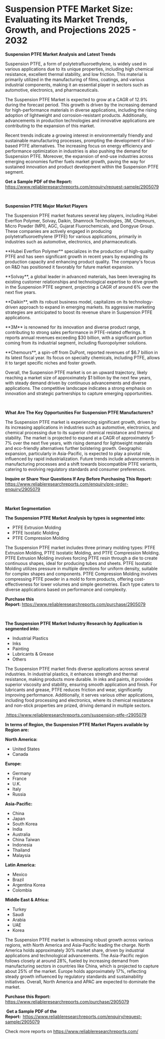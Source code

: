 <p><h1>Suspension PTFE Market Size: Evaluating its Market Trends, Growth, and Projections 2025 - 2032</h1></p><p><strong>Suspension PTFE Market Analysis and Latest Trends</strong></p>
<p><p>Suspension PTFE, a form of polytetrafluoroethylene, is widely used in various applications due to its unique properties, including high chemical resistance, excellent thermal stability, and low friction. This material is primarily utilized in the manufacturing of films, coatings, and various industrial components, making it an essential player in sectors such as automotive, electronics, and pharmaceuticals.</p><p>The Suspension PTFE Market is expected to grow at a CAGR of 12.9% during the forecast period. This growth is driven by the increasing demand for high-performance materials in diverse applications, including the rising adoption of lightweight and corrosion-resistant products. Additionally, advancements in production technologies and innovative applications are contributing to the expansion of this market.</p><p>Recent trends indicate a growing interest in environmentally friendly and sustainable manufacturing processes, prompting the development of bio-based PTFE alternatives. The increasing focus on energy efficiency and performance optimization in industries is also pushing the demand for Suspension PTFE. Moreover, the expansion of end-use industries across emerging economies further fuels market growth, paving the way for sustained innovation and product development within the Suspension PTFE segment.</p></p>
<p><strong>Get a Sample PDF of the Report:&nbsp;</strong> <a href="https://www.reliableresearchreports.com/enquiry/request-sample/2905079?utm_campaign=3316&utm_medium=2&utm_source=Github&utm_content=ia&utm_term=12032025&utm_id=suspension-ptfe">https://www.reliableresearchreports.com/enquiry/request-sample/2905079</a></p>
<p>&nbsp;</p>
<p><strong>Suspension PTFE Major Market Players</strong></p>
<p><p>The Suspension PTFE market features several key players, including Hubei Everflon Polymer, Solvay, Daikin, Shamrock Technologies, 3M, Chemours, Micro Powder (MPI), AGC, Gujarat Fluorochemicals, and Dongyue Group. These companies are actively engaged in producing polytetrafluoroethylene (PTFE) for various applications, primarily in industries such as automotive, electronics, and pharmaceuticals.</p><p>**Hubei Everflon Polymer** specializes in the production of high-quality PTFE and has seen significant growth in recent years by expanding its production capacity and enhancing product quality. The company's focus on R&D has positioned it favorably for future market expansion.</p><p>**Solvay**, a global leader in advanced materials, has been leveraging its existing customer relationships and technological expertise to drive growth in the Suspension PTFE segment, projecting a CAGR of around 6% over the next five years.</p><p>**Daikin**, with its robust business model, capitalizes on its technology-driven approach to expand in emerging markets. Its aggressive marketing strategies are anticipated to boost its revenue share in Suspension PTFE applications.</p><p>**3M** is renowned for its innovation and diverse product range, contributing to strong sales performance in PTFE-related offerings. It reports annual revenues exceeding $30 billion, with a significant portion coming from its industrial segment, including fluoropolymer solutions.</p><p>**Chemours**, a spin-off from DuPont, reported revenues of $6.7 billion in its latest fiscal year. Its focus on specialty chemicals, including PTFE, allows it to target specific niches and foster growth.</p><p>Overall, the Suspension PTFE market is on an upward trajectory, likely reaching a market size of approximately $1 billion by the next few years, with steady demand driven by continuous advancements and diverse applications. The competitive landscape indicates a strong emphasis on innovation and strategic partnerships to capture emerging opportunities.</p></p>
<p>&nbsp;</p>
<p><strong>What Are The Key Opportunities For Suspension PTFE Manufacturers?</strong></p>
<p><p>The Suspension PTFE market is experiencing significant growth, driven by its increasing applications in industries such as automotive, electronics, and chemical processing due to its superior chemical resistance and thermal stability. The market is projected to expand at a CAGR of approximately 5-7% over the next five years, with rising demand for lightweight materials and eco-friendly alternatives further bolstering growth. Geographic expansion, particularly in Asia-Pacific, is expected to play a pivotal role, influenced by rapid industrialization. Future trends include advancements in manufacturing processes and a shift towards biocompatible PTFE variants, catering to evolving regulatory standards and consumer preferences.</p></p>
<p><strong>Inquire or Share Your Questions If Any Before Purchasing This Report:</strong> <a href="https://www.reliableresearchreports.com/enquiry/pre-order-enquiry/2905079?utm_campaign=3316&utm_medium=2&utm_source=Github&utm_content=ia&utm_term=12032025&utm_id=suspension-ptfe">https://www.reliableresearchreports.com/enquiry/pre-order-enquiry/2905079</a></p>
<p>&nbsp;</p>
<p><strong>Market Segmentation</strong></p>
<p><strong>The Suspension PTFE Market Analysis by types is segmented into:</strong></p>
<p><ul><li>PTFE Extrusion Molding</li><li>PTFE Isostatic Molding</li><li>PTFE Compression Molding</li></ul></p>
<p><p>The Suspension PTFE market includes three primary molding types: PTFE Extrusion Molding, PTFE Isostatic Molding, and PTFE Compression Molding. PTFE Extrusion Molding involves forcing PTFE resin through a die to create continuous shapes, ideal for producing tubes and sheets. PTFE Isostatic Molding utilizes pressure in multiple directions for uniform density, suitable for complex shapes and components. PTFE Compression Molding involves compressing PTFE powder in a mold to form products, offering cost-effectiveness for lower volumes and simple geometries. Each type caters to diverse applications based on performance and complexity.</p></p>
<p><strong>Purchase this Report:&nbsp;</strong><a href="https://www.reliableresearchreports.com/purchase/2905079?utm_campaign=3316&utm_medium=2&utm_source=Github&utm_content=ia&utm_term=12032025&utm_id=suspension-ptfe">https://www.reliableresearchreports.com/purchase/2905079</a></p>
<p>&nbsp;</p>
<p><strong>The Suspension PTFE Market Industry Research by Application is segmented into:</strong></p>
<p><ul><li>Industrial Plastics</li><li>Inks</li><li>Painting</li><li>Lubricants & Grease</li><li>Others</li></ul></p>
<p><p>The Suspension PTFE market finds diverse applications across several industries. In industrial plastics, it enhances strength and thermal resistance, making products more durable. In inks and paints, it provides superior viscosity and stability, ensuring smooth application and finish. For lubricants and grease, PTFE reduces friction and wear, significantly improving performance. Additionally, it serves various other applications, including food processing and electronics, where its chemical resistance and non-stick properties are prized, driving demand in multiple sectors.</p></p>
<p><a href="https://www.reliableresearchreports.com/suspension-ptfe-r2905079?utm_campaign=3316&utm_medium=2&utm_source=Github&utm_content=ia&utm_term=12032025&utm_id=suspension-ptfe">&nbsp;https://www.reliableresearchreports.com/suspension-ptfe-r2905079</a></p>
<p><strong>In terms of Region, the Suspension PTFE Market Players available by Region are:</strong></p>
<p>
    <p> <strong> North America: </strong>
        <ul>
            <li>United States</li>
            <li>Canada</li>
        </ul>
        </p> 
    <p> <strong> Europe: </strong>
        <ul>
            <li>Germany</li>
            <li>France</li>
            <li>U.K.</li>
            <li>Italy</li>
            <li>Russia</li>
        </ul>
        </p> 
    <p> <strong> Asia-Pacific: </strong>
        <ul>
            <li>China</li>
            <li>Japan</li>
            <li>South Korea</li>
            <li>India</li>
            <li>Australia</li>
            <li>China Taiwan</li>
            <li>Indonesia</li>
            <li>Thailand</li>
            <li>Malaysia</li>
        </ul>
        </p> 
    <p> <strong> Latin America: </strong>
        <ul>
            <li>Mexico</li>
            <li>Brazil</li>
            <li>Argentina Korea</li>
            <li>Colombia</li>
        </ul>
        </p> 
    <p> <strong> Middle East & Africa: </strong>
        <ul>
            <li>Turkey</li>
            <li>Saudi</li>
            <li>Arabia</li>
            <li>UAE</li>
            <li>Korea</li>
        </ul>
    </p>
    </p>
<p><p>The Suspension PTFE market is witnessing robust growth across various regions, with North America and Asia-Pacific leading the charge. North America holds approximately 30% market share, driven by industrial applications and technological advancements. The Asia-Pacific region follows closely at around 28%, fueled by increasing demand from manufacturing sectors in countries like China, which is projected to capture about 25% of the market. Europe holds approximately 17%, reflecting steady growth influenced by regulatory standards and sustainability initiatives. Overall, North America and APAC are expected to dominate the market.</p></p>
<p><strong>Purchase this Report: </strong><a href="https://www.reliableresearchreports.com/purchase/2905079?utm_campaign=3316&utm_medium=2&utm_source=Github&utm_content=ia&utm_term=12032025&utm_id=suspension-ptfe">https://www.reliableresearchreports.com/purchase/2905079</a></p>
<p>&nbsp;<strong>Get a Sample PDF of the Report:&nbsp;&nbsp;</strong><a href="https://www.reliableresearchreports.com/enquiry/request-sample/2905079?utm_campaign=3316&utm_medium=2&utm_source=Github&utm_content=ia&utm_term=12032025&utm_id=suspension-ptfe">https://www.reliableresearchreports.com/enquiry/request-sample/2905079</a></p>
<p><strong></strong></p>
<p>Check more reports on <a href="https://www.reliableresearchreports.com/?utm_campaign=3316&utm_medium=2&utm_source=Github&utm_content=ia&utm_term=12032025&utm_id=suspension-ptfe">https://www.reliableresearchreports.com/</a></p>